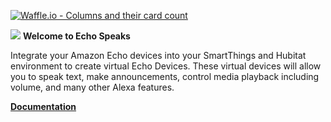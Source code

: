 [![Waffle.io - Columns and their card count](https://badge.waffle.io/tonesto7/echo-speaks.svg?columns=all)](https://waffle.io/tonesto7/echo-speaks)


![](https://raw.githubusercontent.com/tonesto7/echo-speaks/master/resources/icons/echo_speaks.1x.png) **Welcome to Echo Speaks**

Integrate your Amazon Echo devices into your SmartThings and Hubitat environment to create virtual Echo Devices. These virtual devices will allow you to speak text, make announcements, control media playback including volume, and many other Alexa features.

[**Documentation**](https://tonesto7.github.io/echo-speaks-docs)

